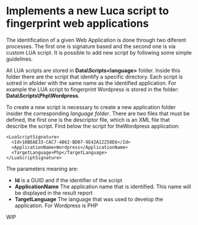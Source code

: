 # Implements a new Luca script to fingerprint web applications
The identification of a given Web Application is done through two diferent processes. The first one is signature based and the second one is via custom LUA script. It is possible to add new script by following some simple guidelines.

All LUA scripts are stored in **Data\Scripts\<language>** folder. Inside this folder there are the script that identify a specific directory. Each script is sotred in afolder with the same name as the identified application. For example the LUA script to fingerprint Wordpress is stored in the folder: **Data\Scripts\Php\Wordpress**.

To create a new script is necessary to create a new application folder insider the corresponding *language folder*. There are two files that must be defined, the first one is the descriptor file, which is an XML file that describe the script. Find below the script for theWordpress application:

    <LuaScriptSignature>
      <Id>10BEAE33-CAC7-4862-BD07-9E42A12258E6</Id>
      <ApplicationName>Wordpress</ApplicationName>
      <TargetLanguage>Php</TargetLanguage>
    </LuaScriptSignature>

The parameters meaning are: 
   * **Id** is a GUID and if the identifier of the script
   * **ApplicationName** The application name that is identified. This name will be displayed in the result report
   * **TargetLanguage** The language that was used to develop the application. For Wordpress is PHP
   
 WIP
